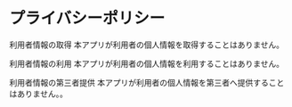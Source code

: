 # プライバシーポリシー
利用者情報の取得
本アプリが利用者の個人情報を取得することはありません。

利用者情報の利用
本アプリが利用者の個人情報を利用することはありません。

利用者情報の第三者提供
本アプリが利用者の個人情報を第三者へ提供することはありません。。
